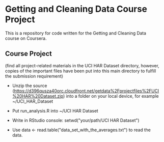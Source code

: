 Getting and Cleaning Data Course Project
=========================

This is a repository for code written for the Getting and Cleaning Data course on Coursera.  

## Course Project
(find all project-related materials in the UCI HAR Dataset directory, however, copies of the important files have been put into this main directory to fulfill the submission requirement)  

* Unzip the source (https://d396qusza40orc.cloudfront.net/getdata%2Fprojectfiles%2FUCI%20HAR%20Dataset.zip) into a folder on your local device, for example ~/UCI_HAR_Dataset  

* Put run_analysis.R into ~/UCI HAR Dataset

* Write in RStudio console: setwd("your/path/UCI HAR Dataset")

* Use data <- read.table("data_set_with_the_averages.txt") to read the data. 
